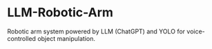 # LLM-Robotic-Arm
Robotic arm system powered by LLM (ChatGPT) and YOLO for voice-controlled object manipulation.
